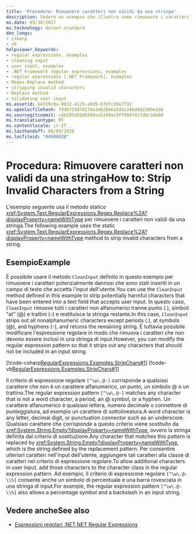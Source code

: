 ```yaml
---
title: 'Procedura: Rimuovere caratteri non validi da una stringa'
description: Vedere un esempio che illustra come rimuovere i caratteri potenzialmente dannosi da una stringa usando il metodo statico Regex. Replace.
ms.date: 03/30/2017
ms.technology: dotnet-standard
dev_langs:
- csharp
- vb
helpviewer_keywords:
- regular expressions, examples
- cleaning input
- user input, examples
- .NET Framework regular expressions, examples
- regular expressions [.NET Framework], examples
- Regex.Replace method
- stripping invalid characters
- Replace method
- validating user input
ms.assetid: b4319c8a-9032-4129-a9d5-6f6fc28e7f32
ms.openlocfilehash: f9d671587d174a1eb2bb6a5dac24bdd0220be3dd
ms.sourcegitcommit: cdb295dd1db589ce5169ac9ff096f01fd0c2da9d
ms.translationtype: MT
ms.contentlocale: it-IT
ms.lasthandoff: 06/09/2020
ms.locfileid: "84600828"
---
```

# <a name="how-to-strip-invalid-characters-from-a-string"></a><span data-ttu-id="7a3c2-103">Procedura: Rimuovere caratteri non validi da una stringa</span><span class="sxs-lookup"><span data-stu-id="7a3c2-103">How to: Strip Invalid Characters from a String</span></span>
<span data-ttu-id="7a3c2-104">L'esempio seguente usa il metodo statico <xref:System.Text.RegularExpressions.Regex.Replace%2A?displayProperty=nameWithType> per rimuovere i caratteri non validi da una stringa.</span><span class="sxs-lookup"><span data-stu-id="7a3c2-104">The following example uses the static <xref:System.Text.RegularExpressions.Regex.Replace%2A?displayProperty=nameWithType> method to strip invalid characters from a string.</span></span>  
  
## <a name="example"></a><span data-ttu-id="7a3c2-105">Esempio</span><span class="sxs-lookup"><span data-stu-id="7a3c2-105">Example</span></span>  
 <span data-ttu-id="7a3c2-106">È possibile usare il metodo `CleanInput` definito in questo esempio per rimuovere i caratteri potenzialmente dannosi che sono stati inseriti in un campo di testo che accetta l'input dell'utente.</span><span class="sxs-lookup"><span data-stu-id="7a3c2-106">You can use the `CleanInput` method defined in this example to strip potentially harmful characters that have been entered into a text field that accepts user input.</span></span> <span data-ttu-id="7a3c2-107">In questo caso, `CleanInput` rimuove tutti i caratteri non alfanumerici tranne punto (.), simboli "at" (@) e trattini (-) e restituisce la stringa restante.</span><span class="sxs-lookup"><span data-stu-id="7a3c2-107">In this case, `CleanInput` strips out all nonalphanumeric characters except periods (.), at symbols (@), and hyphens (-), and returns the remaining string.</span></span> <span data-ttu-id="7a3c2-108">È tuttavia possibile modificare l'espressione regolare in modo che rimuova i caratteri che non devono essere inclusi in una stringa di input.</span><span class="sxs-lookup"><span data-stu-id="7a3c2-108">However, you can modify the regular expression pattern so that it strips out any characters that should not be included in an input string.</span></span>  
  
 [!code-csharp[RegularExpressions.Examples.StripChars#1](../../../samples/snippets/csharp/VS_Snippets_CLR/RegularExpressions.Examples.StripChars/cs/Example.cs#1)]
 [!code-vb[RegularExpressions.Examples.StripChars#1](../../../samples/snippets/visualbasic/VS_Snippets_CLR/RegularExpressions.Examples.StripChars/vb/Example.vb#1)]  
  
 <span data-ttu-id="7a3c2-109">Il criterio di espressione regolare `[^\w\.@-]` corrisponde a qualsiasi carattere che non è un carattere alfanumerico, un punto, un simbolo @ o un trattino.</span><span class="sxs-lookup"><span data-stu-id="7a3c2-109">The regular expression pattern `[^\w\.@-]` matches any character that is not a word character, a period, an @ symbol, or a hyphen.</span></span> <span data-ttu-id="7a3c2-110">Un carattere alfanumerico è qualsiasi lettera, numero decimale o connettore di punteggiatura, ad esempio un carattere di sottolineatura.</span><span class="sxs-lookup"><span data-stu-id="7a3c2-110">A word character is any letter, decimal digit, or punctuation connector such as an underscore.</span></span> <span data-ttu-id="7a3c2-111">Qualsiasi carattere che corrisponde a questo criterio viene sostituito da <xref:System.String.Empty?displayProperty=nameWithType>, ovvero la stringa definita dal criterio di sostituzione.</span><span class="sxs-lookup"><span data-stu-id="7a3c2-111">Any character that matches this pattern is replaced by <xref:System.String.Empty?displayProperty=nameWithType>, which is the string defined by the replacement pattern.</span></span> <span data-ttu-id="7a3c2-112">Per consentire ulteriori caratteri nell'input dell'utente, aggiungere tali caratteri alla classe di caratteri nel criterio di espressione regolare.</span><span class="sxs-lookup"><span data-stu-id="7a3c2-112">To allow additional characters in user input, add those characters to the character class in the regular expression pattern.</span></span> <span data-ttu-id="7a3c2-113">Ad esempio, il criterio di espressione regolare `[^\w\.@-\\%]` consente anche un simbolo di percentuale e una barra rovesciata in una stringa di input.</span><span class="sxs-lookup"><span data-stu-id="7a3c2-113">For example, the regular expression pattern `[^\w\.@-\\%]` also allows a percentage symbol and a backslash in an input string.</span></span>  
  
## <a name="see-also"></a><span data-ttu-id="7a3c2-114">Vedere anche</span><span class="sxs-lookup"><span data-stu-id="7a3c2-114">See also</span></span>

- [<span data-ttu-id="7a3c2-115">Espressioni regolari .NET</span><span class="sxs-lookup"><span data-stu-id="7a3c2-115">.NET Regular Expressions</span></span>](regular-expressions.md)
